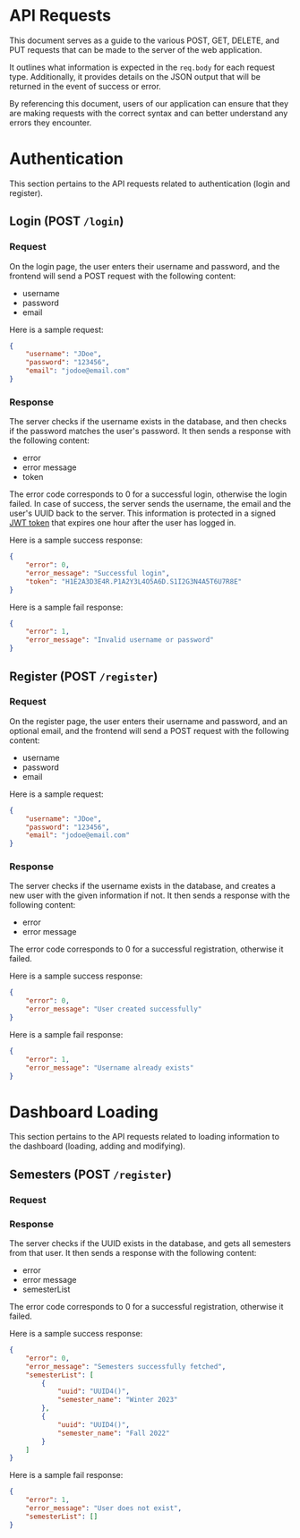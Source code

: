 # API Requests

This document serves as a guide to the various POST, GET, DELETE, and PUT requests that can be made to the server of the web application.

It outlines what information is expected in the `req.body` for each request type. Additionally, it provides details on the JSON output that will be returned in the event of success or error.

By referencing this document, users of our application can ensure that they are making requests with the correct syntax and can better understand any errors they encounter.

# Authentication

This section pertains to the API requests related to authentication (login and register).

## Login (POST `/login`)

### Request

On the login page, the user enters their username and password, and the frontend will send a POST request with the following content:

- username
- password
- email

Here is a sample request:

```JSON
{
    "username": "JDoe",
    "password": "123456",
    "email": "jodoe@email.com"
}
```

### Response

The server checks if the username exists in the database, and then checks if the password matches the user's password.
It then sends a response with the following content:

- error
- error message
- token

The error code corresponds to 0 for a successful login, otherwise the login failed. In case of success, the server sends the username, the email and the user's UUID back to the server. This information is protected in a signed [JWT token](https://jwt.io/introduction) that expires one hour after the user has logged in.

Here is a sample success response:

```JSON
{
    "error": 0,
    "error_message": "Successful login",
    "token": "H1E2A3D3E4R.P1A2Y3L4O5A6D.S1I2G3N4A5T6U7R8E"
}
```

Here is a sample fail response:

```JSON
{
    "error": 1,
    "error_message": "Invalid username or password"
}
```

## Register (POST `/register`)

### Request

On the register page, the user enters their username and password, and an optional email, and the frontend will send a POST request with the following content:

- username
- password
- email

Here is a sample request:

```JSON
{
    "username": "JDoe",
    "password": "123456",
    "email": "jodoe@email.com"
}
```

### Response

The server checks if the username exists in the database, and creates a new user with the given information if not.
It then sends a response with the following content:

- error
- error message

The error code corresponds to 0 for a successful registration, otherwise it failed.

Here is a sample success response:

```JSON
{
    "error": 0,
    "error_message": "User created successfully"
}
```

Here is a sample fail response:

```JSON
{
    "error": 1,
    "error_message": "Username already exists"
}
```

# Dashboard Loading

This section pertains to the API requests related to loading information to the dashboard (loading, adding and modifying).

## Semesters (POST `/register`)

### Request

### Response

The server checks if the UUID exists in the database, and gets all semesters from that user.
It then sends a response with the following content:

- error
- error message
- semesterList

The error code corresponds to 0 for a successful registration, otherwise it failed.

Here is a sample success response:

```JSON
{
    "error": 0,
    "error_message": "Semesters successfully fetched",
    "semesterList": [
        {
            "uuid": "UUID4()",
            "semester_name": "Winter 2023"
        },
        {
            "uuid": "UUID4()",
            "semester_name": "Fall 2022"
        }
    ]
}
```

Here is a sample fail response:

```JSON
{
    "error": 1,
    "error_message": "User does not exist",
    "semesterList": []
}
```

